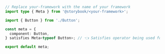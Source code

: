 ```ts filename="Button.stories.ts|tsx" renderer="common" language="ts-4-9"
// Replace your-framework with the name of your framework
import type { Meta } from '@storybook/<your-framework>';

import { Button } from './Button';

const meta = {
  component: Button,
} satisfies Meta<typeof Button>; // 👈 Satisfies operator being used for stricter type checking.

export default meta;
```


